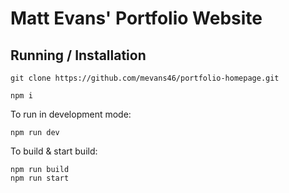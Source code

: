 # Matt Evans' Portfolio Website

## Running / Installation
```
git clone https://github.com/mevans46/portfolio-homepage.git
```
```
npm i
```
To run in development mode: 
```
npm run dev
```
To build & start build:
```
npm run build
npm run start
```
